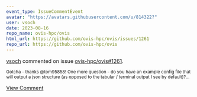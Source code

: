 ```yaml
---
event_type: IssueCommentEvent
avatar: "https://avatars.githubusercontent.com/u/814322?"
user: vsoch
date: 2023-08-16
repo_name: ovis-hpc/ovis
html_url: https://github.com/ovis-hpc/ovis/issues/1261
repo_url: https://github.com/ovis-hpc/ovis
---
```


<a href='https://github.com/vsoch' target='_blank'>vsoch</a> commented on issue <a href='https://github.com/ovis-hpc/ovis/issues/1261' target='_blank'>ovis-hpc/ovis#1261</a>.

<small>Gotcha - thanks @tom95858! One more question - do you have an example config file that will output a json structure (as opposed to the tabular / terminal output I see by default)?...</small>

<a href='https://github.com/ovis-hpc/ovis/issues/1261' target='_blank'>View Comment</a>